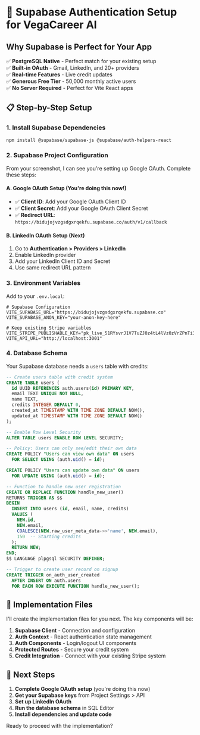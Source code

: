# 🚀 Supabase Authentication Setup for VegaCareer AI

## Why Supabase is Perfect for Your App

✅ **PostgreSQL Native** - Perfect match for your existing setup  
✅ **Built-in OAuth** - Gmail, LinkedIn, and 20+ providers  
✅ **Real-time Features** - Live credit updates  
✅ **Generous Free Tier** - 50,000 monthly active users  
✅ **No Server Required** - Perfect for Vite React apps  

## 📋 Step-by-Step Setup

### 1. Install Supabase Dependencies

```bash
npm install @supabase/supabase-js @supabase/auth-helpers-react
```

### 2. Supabase Project Configuration

From your screenshot, I can see you're setting up Google OAuth. Complete these steps:

#### A. Google OAuth Setup (You're doing this now!)
- ✅ **Client ID**: Add your Google OAuth Client ID
- ✅ **Client Secret**: Add your Google OAuth Client Secret  
- ✅ **Redirect URL**: `https://bidujojvzgsdgxrqekfu.supabase.co/auth/v1/callback`

#### B. LinkedIn OAuth Setup (Next)
1. Go to **Authentication > Providers > LinkedIn**
2. Enable LinkedIn provider
3. Add your LinkedIn Client ID and Secret
4. Use same redirect URL pattern

### 3. Environment Variables

Add to your `.env.local`:

```env
# Supabase Configuration
VITE_SUPABASE_URL="https://bidujojvzgsdgxrqekfu.supabase.co"
VITE_SUPABASE_ANON_KEY="your-anon-key-here"

# Keep existing Stripe variables
VITE_STRIPE_PUBLISHABLE_KEY="pk_live_51RYsvrJ1V7TuZJ0z4tL4lVz0zVrZPnTi3OFEF0aYWxjtUPKiKoYWt8sP02qzZFVAzt1XrBjNj2i6V9xuCtynpg86005tXMh1zV"
VITE_API_URL="http://localhost:3001"
```

### 4. Database Schema

Your Supabase database needs a `users` table with credits:

```sql
-- Create users table with credit system
CREATE TABLE users (
  id UUID REFERENCES auth.users(id) PRIMARY KEY,
  email TEXT UNIQUE NOT NULL,
  name TEXT,
  credits INTEGER DEFAULT 0,
  created_at TIMESTAMP WITH TIME ZONE DEFAULT NOW(),
  updated_at TIMESTAMP WITH TIME ZONE DEFAULT NOW()
);

-- Enable Row Level Security
ALTER TABLE users ENABLE ROW LEVEL SECURITY;

-- Policy: Users can only see/edit their own data
CREATE POLICY "Users can view own data" ON users
  FOR SELECT USING (auth.uid() = id);

CREATE POLICY "Users can update own data" ON users
  FOR UPDATE USING (auth.uid() = id);

-- Function to handle new user registration
CREATE OR REPLACE FUNCTION handle_new_user()
RETURNS TRIGGER AS $$
BEGIN
  INSERT INTO users (id, email, name, credits)
  VALUES (
    NEW.id,
    NEW.email,
    COALESCE(NEW.raw_user_meta_data->>'name', NEW.email),
    150  -- Starting credits
  );
  RETURN NEW;
END;
$$ LANGUAGE plpgsql SECURITY DEFINER;

-- Trigger to create user record on signup
CREATE TRIGGER on_auth_user_created
  AFTER INSERT ON auth.users
  FOR EACH ROW EXECUTE FUNCTION handle_new_user();
```

## 🔧 Implementation Files

I'll create the implementation files for you next. The key components will be:

1. **Supabase Client** - Connection and configuration
2. **Auth Context** - React authentication state management  
3. **Auth Components** - Login/logout UI components
4. **Protected Routes** - Secure your credit system
5. **Credit Integration** - Connect with your existing Stripe system

## 🎯 Next Steps

1. **Complete Google OAuth setup** (you're doing this now)
2. **Get your Supabase keys** from Project Settings > API
3. **Set up LinkedIn OAuth** 
4. **Run the database schema** in SQL Editor
5. **Install dependencies and update code**

Ready to proceed with the implementation? 